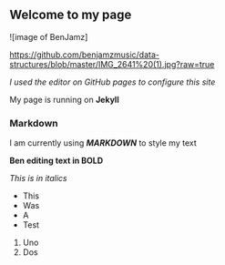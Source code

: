 ## Welcome to my page

![image of BenJamz]

https://github.com/benjamzmusic/data-structures/blob/master/IMG_2641%20(1).jpg?raw=true

_I used the editor on GitHub pages to configure this site_

My page is running on **Jekyll**

### Markdown

I am currently using **_MARKDOWN_** to style my text



**Ben editing text in BOLD**



_This is in italics_

- This 
- Was
- A
- Test

1. Uno
2. Dos

